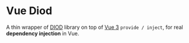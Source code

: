 # Vue Diod

A thin wrapper of [DIOD](https://github.com/artberri/diod) library on top of [Vue 3](https://vuejs.org/) `provide / inject`, for real **dependency injection** in Vue.
